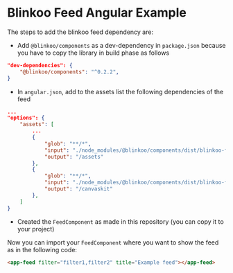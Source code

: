 # Blinkoo Feed Angular Example

The steps to add the blinkoo feed dependency are:

- Add `@blinkoo/components` as a dev-dependency in `package.json` because you have to copy the library in build phase as follows
```json
"dev-dependencies": {
    "@blinkoo/components": "^0.2.2",
}
```
- In `angular.json`, add to the assets list the following dependencies of the feed
```json
...
"options": {
    "assets": [
        ...
        {
            "glob": "**/*",
            "input": "./node_modules/@blinkoo/components/dist/blinkoo-feed/assets",
            "output": "/assets"
        },
        {
            "glob": "**/*",
            "input": "./node_modules/@blinkoo/components/dist/blinkoo-feed/canvaskit",
            "output": "/canvaskit"
        },
    ]
}
```
- Created the `FeedComponent` as made in this repository (you can copy it to your project)

Now you can import your `FeedComponent` where you want to show the feed as in the following code:

```html
<app-feed filter="filter1,filter2" title="Example feed"></app-feed>
```
